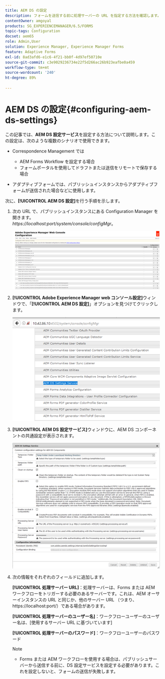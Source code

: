 ```yaml
---
title: AEM DS の設定
description: フォームを送信する前に処理サーバーの URL を指定する方法を確認します。
contentOwner: amgoyal
products: SG_EXPERIENCEMANAGER/6.5/FORMS
topic-tags: Configuration
docset: aem65
role: Admin,User
solution: Experience Manager, Experience Manager Forms
feature: Adaptive Forms
exl-id: 8ad3afd6-e1c6-4f21-bb0f-4d97ef50710e
source-git-commit: c3e9029236734e22f5d266ac26b923eafbe0a459
workflow-type: tm+mt
source-wordcount: '240'
ht-degree: 89%

---
```


# AEM DS の設定{#configuring-aem-ds-settings}

この記事では、**AEM DS 設定サービス**&#x200B;を設定する方法について説明します。この設定は、次のような複数のシナリオで使用できます。

* Correspondence Management では

   * AEM Forms Workflow を設定する場合
   * フォームポータルを使用してドラフトまたは送信をリモートで保存する場合

* アダプティブフォームでは、パブリッシュインスタンスからアダプティブフォームが送信された場合などに使用します。

次に、**[!UICONTROL AEM DS 設定]**&#x200B;を行う手順を示します。

1. 次の URL で、パブリッシュインスタンスにある Configuration Manager を開きます。\
   *https://localhost:port/system/console/configMgr*。

   ![AEM web コンソールの設定](assets/web_configuration_console_new.png)

1. **[!UICONTROL Adobe Experience Manager web コンソール設定]**&#x200B;ウィンドウで、「**[!UICONTROL AEM DS 設定]**」オプションを見つけてクリックします。

   ![DS 設定](assets/ds_settings_new.png)

1. **[!UICONTROL AEM DS 設定サービス]**&#x200B;ウィンドウに、AEM DS コンポーネントの共通設定が表示されます。

   ![DS 設定サービス](assets/ds_settings_service_new.png)

1. 次の情報をそれぞれのフィールドに追加します。

   **[!UICONTROL 処理サーバー URL]**：処理サーバーは、Forms または AEM ワークフローをトリガーする必要のあるサーバーです。これは、AEM オーサーインスタンスの URL と同じか、他のサーバー URL （つまり、https://localhost:port/）である場合があります。

   **[!UICONTROL 処理サーバーのユーザー名]**：ワークフローユーザーのユーザー名は、[使用するサーバー URL に基づいています]

   **[!UICONTROL 処理サーバーのパスワード]**：ワークフローユーザーのパスワード

   >[!NOTE]
   >
   >
   >    
   >    
   >    * Forms または AEM ワークフローを使用する場合は、パブリッシュサーバーから送信する前に、DS 設定サービスを設定する必要があります。これを設定しないと、フォームの送信が失敗します。
   >    
   >
